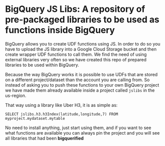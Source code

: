 # BigQuery JS Libs: A repository of pre-packaged libraries to be used as functions inside BigQuery

BigQuery allows you to create UDF functions using JS. In order to do so you have to upload the JS library into a Google Cloud Storage bucket and then create wrapper UDF functions to call them. We find the need of using external libraries very often so we have created this repo of prepared libraries to be used within BigQuery.

Because the way BigQuery works it is possible to use UDFs that are stored on a different project/dataset than the account you are calling from. So instead of asking you to push these functions to your own BigQuery project we have made them already available inside a project called `jslibs` in the us-region.

That way using a library like Uber H3, it is as simple as:

`SELECT jslibs.h3.h3Index(latitude,longitude,7) FROM myproject.mydataset.mytable`

No need to install anything, just start using them, and if you want to see what functions are available you can always pin the project and you will see all libraries that had been **bigquerified**
